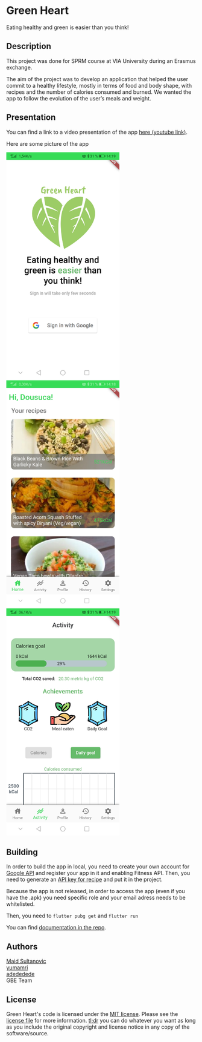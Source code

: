 # Green Heart

Eating healthy and green is easier than you think!

## Description

This project was done for SPRM course at VIA University during an Erasmus exchange.  

The aim of the project was to develop an application that helped the user commit to a healthy lifestyle, mostly in terms of food and body shape, with recipes and the number of calories consumed and burned. We wanted the app to follow the evolution of the user’s meals and weight.

## Presentation

You can find a link to a video presentation of the app [here (youtube link)](https://youtu.be/JXlXKqSU5RY).    

Here are some picture of the app

<img src="./docs/login.jpg" alt="login" width="300"/> <img src="./docs/recipes.jpg" alt="recipes" width="300"/> <img src="./docs/main.jpg" alt="activity" width="300"/>


## Building

In order to build the app in local, you need to create your own account for [Google API](https://console.developers.google.com/) and register your app in it and enabling Fitness API. Then, you need to generate an [API key for recipe](https://spoonacular.com/food-api) and put it in the project. 

Because the app is not released, in order to access the app (even if you have the .apk) you need specific role and your email adress needs to be whitelisted.

Then, you need to `flutter pubg get` and `flutter run`

You can find [documentation in the repo](https://github.com/MaidSULTANOVIC/green-heart/tree/main/docs/diagrams).

## Authors

[Maid Sultanovic](https://github.com/MaidSULTANOVIC)  
[yumamri](https://github.com/yumamri)  
[adededede](https://github.com/adededede)  
GBE Team   

## License

Green Heart's code is licensed under the [MIT license](https://opensource.org/licenses/MIT). Please see the [license file](https://github.com/MaidSULTANOVIC/green-heart/blob/main/LICENSE) for more information. [tl;dr](https://tldrlegal.com/license/mit-license) you can do whatever you want as long as you include the original copyright and license notice in any copy of the software/source.
